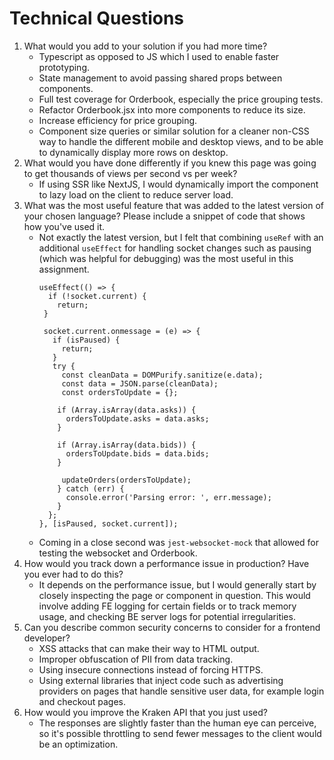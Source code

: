 # Technical Questions

1. What would you add to your solution if you had more time?
    * Typescript as opposed to JS which I used to enable faster prototyping.
    * State management to avoid passing shared props between components.
    * Full test coverage for Orderbook, especially the price grouping tests.
    * Refactor Orderbook.jsx into more components to reduce its size.
    * Increase efficiency for price grouping.  
    * Component size queries or similar solution for a cleaner non-CSS way to handle the 
      different mobile and desktop views, and to be able to dynamically display more rows on desktop.
2. What would you have done differently if you knew this page was going to get thousands of views
   per second vs per week?
    * If using SSR like NextJS, I would dynamically import the component to lazy load
      on the client to reduce server load.
3. What was the most useful feature that was added to the latest version of your chosen language?
   Please include a snippet of code that shows how you've used it.
    * Not exactly the latest version, but I felt that combining `useRef` with an additional `useEffect`
      for handling socket changes such as pausing (which was helpful for debugging) was the most useful
      in this assignment.
      ```
      useEffect(() => {
        if (!socket.current) {
          return;
       }

       socket.current.onmessage = (e) => {
         if (isPaused) {
           return;
         }
         try {
           const cleanData = DOMPurify.sanitize(e.data);
           const data = JSON.parse(cleanData);
           const ordersToUpdate = {};

          if (Array.isArray(data.asks)) {
            ordersToUpdate.asks = data.asks;
          }

          if (Array.isArray(data.bids)) {
            ordersToUpdate.bids = data.bids;
          }

           updateOrders(ordersToUpdate);
          } catch (err) {
            console.error('Parsing error: ', err.message);
          }
        };
      }, [isPaused, socket.current]);
      ```
    * Coming in a close second was `jest-websocket-mock` that allowed for testing the
    websocket and Orderbook.
4. How would you track down a performance issue in production? Have you ever had to do this?
    * It depends on the performance issue, but I would generally start by closely inspecting the
      page or component in question. This would involve adding FE logging for certain fields
      or to track memory usage, and checking BE server logs for potential irregularities.
5. Can you describe common security concerns to consider for a frontend developer?
    * XSS attacks that can make their way to HTML output.
    * Improper obfuscation of PII from data tracking.
    * Using insecure connections instead of forcing HTTPS.
    * Using external libraries that inject code such as advertising providers on pages that handle sensitive user
    data, for example login and checkout pages.
6. How would you improve the Kraken API that you just used?
    * The responses are slightly faster than the human eye can perceive, so
      it's possible throttling to send fewer messages to the client would be
      an optimization.